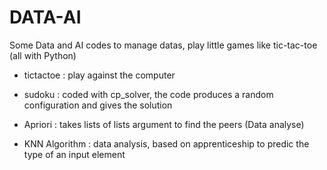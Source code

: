 # DATA-AI
Some Data and AI codes to manage datas, play little games like tic-tac-toe (all with Python)

- tictactoe : play against the computer


- sudoku : coded with cp_solver, the code produces a random configuration and gives the solution


- Apriori : takes lists of lists argument to find the peers (Data analyse)


- KNN Algorithm : data analysis, based on apprenticeship to predic the type of an input element
